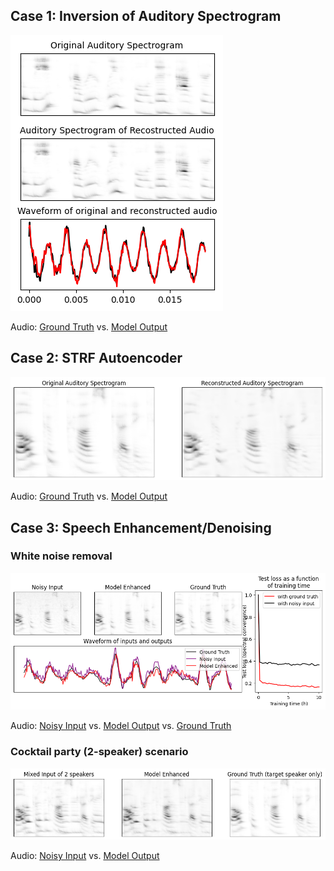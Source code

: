 ## Case 1: Inversion of Auditory Spectrogram

![Spectrogram](Case1_spectrogram.png)

Audio: [Ground Truth](Case1_groundTruth.mp3) vs. [Model Output](Case1_reconstructedAudio.mp3)

## Case 2: STRF Autoencoder

![Spectrogram](Case2.png)

Audio: [Ground Truth](Case3_groundTruth.mp3) vs. [Model Output](Case2_reconstructedAudio.mp3)

## Case 3: Speech Enhancement/Denoising

### White noise removal

![Spectrogram](Case3_noise.png)

Audio: [Noisy Input](Case3_noiseCorrupted.mp3) vs. [Model Output](Case3_modelEnhanced.mp3) vs. [Ground Truth](Case3_groundTruth.mp3)

### Cocktail party (2-speaker) scenario

![Spectrogram](Case3_cocktail.png)

Audio: [Noisy Input](Case3_cocktail_noiseCorrupted.mp3) vs. [Model Output](Case3_cocktail_modelEnhanced.mp3)
